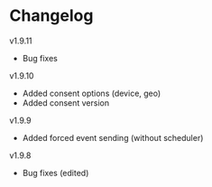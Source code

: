 # Changelog

v1.9.11
* Bug fixes

v1.9.10
* Added consent options (device, geo)
* Added consent version

v1.9.9
* Added forced event sending (without scheduler)

v1.9.8
* Bug fixes (edited)